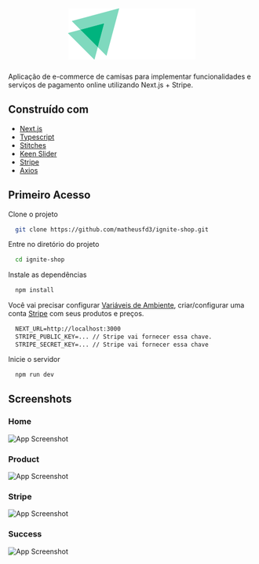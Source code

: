 <h1 align="center">
  <img alt="" title="logo" src="src/assets/logo.svg" />
</h1>

<p>
  Aplicação de e-commerce de camisas para implementar funcionalidades e serviços de pagamento online utilizando Next.js + Stripe.
</p>

## Construído com
- [Next.js](https://nextjs.org/)
- [Typescript](https://www.typescriptlang.org/)
- [Stitches](https://stitches.dev/)
- [Keen Slider](https://keen-slider.io/)
- [Stripe](https://stripe.com/br)
- [Axios](https://axios-http.com/ptbr/docs/intro)

## Primeiro Acesso

Clone o projeto

```bash
  git clone https://github.com/matheusfd3/ignite-shop.git
```

Entre no diretório do projeto

```bash
  cd ignite-shop
```

Instale as dependências

```bash
  npm install
```

Você vai precisar configurar [Variáveis de Ambiente](https://nextjs.org/docs/basic-features/environment-variables), criar/configurar uma conta [Stripe](https://stripe.com/br) com seus produtos e preços.

```text
  NEXT_URL=http://localhost:3000
  STRIPE_PUBLIC_KEY=... // Stripe vai fornecer essa chave.
  STRIPE_SECRET_KEY=... // Stripe vai fornecer essa chave
```

Inicie o servidor

```bash
  npm run dev
```

## Screenshots

### Home
![App Screenshot](https://github.com/matheusfd3/github-blog/blob/main/.github/home.png)

### Product
![App Screenshot](https://github.com/matheusfd3/github-blog/blob/main/.github/product.png)

### Stripe
![App Screenshot](https://github.com/matheusfd3/github-blog/blob/main/.github/stripe.png)

### Success
![App Screenshot](https://github.com/matheusfd3/github-blog/blob/main/.github/success.png)
